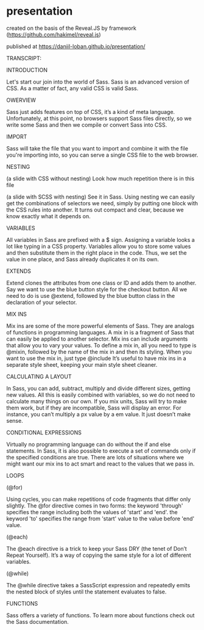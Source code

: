 # presentation

created on the basis of the Reveal.JS by framework (https://github.com/hakimel/reveal.js)

published at https://daniil-loban.github.io/presentation/

TRANSCRIPT:

INTRODUCTION

Let's start our join into the world of Sass.
Sass is an advanced version of CSS.
As a matter of fact, any valid CSS is valid Sass.

OWERVIEW

Sass just adds features on top of CSS, it’s a kind of meta language. 
Unfortunately, at this point, no browsers support Sass files directly, so we write some Sass and then we compile or convert Sass into CSS. 

IMPORT

Sass will take the file that you want to import and combine it with the file you're importing into, so you can serve a single CSS file to the web browser.

NESTING

(a slide with CSS without nesting)
Look how much repetition there is in this file

(a slide with SCSS with nesting)
See it in Sass.
Using nesting we can easily get the combinations of selectors we need, simply by putting one block with the CSS rules into another. 
It turns out compact and clear, because we know exactly what it depends on.

VARIABLES

All variables in Sass are prefixed with a $ sign. 
Assigning a variable looks a lot like typing in a CSS property. 
Variables allow you to store some values and then substitute them in the right place in the code. 
Thus, we set the value in one place, and Sass already duplicates it on its own. 

EXTENDS

Extend clones the attributes from one class or ID and adds them to another.
Say we want to use the blue button style for the checkout button. 
All we need to do is use @extend, followed by the blue button class in the declaration of your selector.

MIX INS

Mix ins are some of the more powerful elements of Sass. 
They are analogs of functions in programming languages.
A mix in is a fragment of Sass that can easily be applied to another selector.
Mix ins can include arguments that allow you to vary your values.
To define a mix in, all you need to type is @mixin, followed by the name of the mix in and then its styling.
When you want to use the mix in, just type @include 
It’s useful to have mix ins in a separate style sheet, keeping your main style sheet cleaner.

CALCULATING A LAYOUT

In Sass, you can add, subtract, multiply and divide different sizes, getting new values.
All this is easily combined with variables, so we do not need to calculate many things on our own. 
If you mix units, Sass will try to make them work, but if they are incompatible, Sass will display an error.
For instance, you can’t multiply a px value by a em value. It just doesn’t make sense.

CONDITIONAL EXPRESSIONS

Virtually no programming language can do without the if and else statements.
In Sass, it is also possible to execute a set of commands only if the specified conditions are true.
There are lots of situations where we might want our mix ins to act smart and react to the values that we pass in.

LOOPS

(@for)

Using cycles, you can make repetitions of code fragments that differ only slightly.
The @for directive comes in two forms:
the keyword 'through' specifies the range including both the values of 'start' and 'end'.
the keyword 'to' specifies the range from 'start' value to the value before 'end' value.

(@each)

The @each directive is a trick to keep your Sass DRY (the tenet of Don’t Repeat Yourself). 
It’s a way of copying the same style for a lot of different variables.

(@while)

The @while directive takes a SassScript expression and repeatedly emits the nested block of styles until the statement evaluates to false.

FUNCTIONS

Sass offers a variety of functions.
To learn more about functions check out the Sass documentation.

